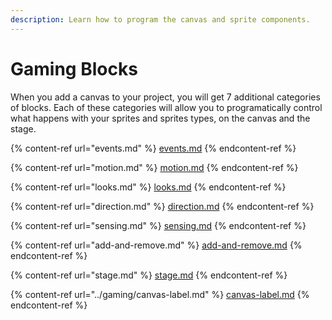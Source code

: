 ```yaml
---
description: Learn how to program the canvas and sprite components.
---
```


# Gaming Blocks

When you add a canvas to your project, you will get 7 additional categories of blocks. Each of these categories will allow you to programatically control what happens with your sprites and sprites types, on the canvas and the stage.

{% content-ref url="events.md" %}
[events.md](events.md)
{% endcontent-ref %}

{% content-ref url="motion.md" %}
[motion.md](motion.md)
{% endcontent-ref %}

{% content-ref url="looks.md" %}
[looks.md](looks.md)
{% endcontent-ref %}

{% content-ref url="direction.md" %}
[direction.md](direction.md)
{% endcontent-ref %}

{% content-ref url="sensing.md" %}
[sensing.md](sensing.md)
{% endcontent-ref %}

{% content-ref url="add-and-remove.md" %}
[add-and-remove.md](add-and-remove.md)
{% endcontent-ref %}

{% content-ref url="stage.md" %}
[stage.md](stage.md)
{% endcontent-ref %}

{% content-ref url="../gaming/canvas-label.md" %}
[canvas-label.md](../gaming/canvas-label.md)
{% endcontent-ref %}
